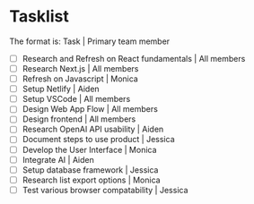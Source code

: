 # Tasklist

The format is:
Task | Primary team member

- [ ] Research and Refresh on React fundamentals | All members
- [ ] Research Next.js | All members
- [ ] Refresh on Javascript | Monica
- [ ] Setup Netlify | Aiden
- [ ] Setup VSCode | All members
- [ ] Design Web App Flow | All members
- [ ] Design frontend | All members
- [ ] Research OpenAI API usability | Aiden
- [ ] Document steps to use product | Jessica
- [ ] Develop the User Interface | Monica
- [ ] Integrate AI | Aiden
- [ ] Setup database framework | Jessica
- [ ] Research list export options | Monica
- [ ] Test various browser compatability | Jessica
